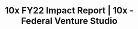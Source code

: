 ---
title: 10x FY22 Impact Report | 10x - Federal Venture Studio
hero_banner:
    title: 10x FY22 Impact Report
    subtitle: 10x FY22 Impact Report
year: 22
permalink: /impact/fy22-report/index.html
redirect_from: 
  - /reports/_fy22-impact-report
reportUrl: '/impact/fy22-report'
template: '1'

report_key: 'fy22'

navHeader: Happy reading.

excerpt: In FY22, 10x grew its cross-functional team to deliver new solutions for the American public. BEARS (Benefits Eligibility Awareness Resource Service), graduated from 10x and is now the benefits locator tool on USAGov. Our work on a government-wide notification service is now refined for launch. And much of our work supported key American Rescue Plan initiatives.

intro: For FY22, 10x’s cross-functional team delivered new solutions for the American public. BEARS, the Benefits Eligibility Awareness Resource Service, graduated from 10x and is now the benefits locator tool on USAGov.  Our work on a government-wide notification service is now being refined for launch. And much of our work supported key American Rescue Plan initiatives. Learn more about what we’ve done and how we are using innovation to improve people’s experience with government.

---